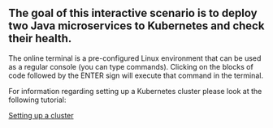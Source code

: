 ## The goal of this interactive scenario is to deploy two Java microservices to Kubernetes and check their health.

The online terminal is a pre-configured Linux environment that can be used as a regular console (you can type commands). Clicking on the blocks of code followed by the ENTER sign will execute that command in the terminal.

For information regarding setting up a Kubernetes cluster please look at the following tutorial:

[Setting up a cluster](https://kubernetes.io/docs/tutorials/kubernetes-basics/create-cluster/cluster-interactive/) 
